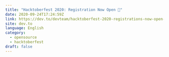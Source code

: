 ```yaml
---
title: "Hacktoberfest 2020: Registration Now Open 🎃"
date: 2020-09-24T17:24:59Z
link: https://dev.to/devteam/hacktoberfest-2020-registrations-now-open-519a?utm_medium=RSS&utm_source=news.12bit.vn
site: dev.to
language: English
category:
  - opensource
  - hacktoberfest
draft: false
---
```

